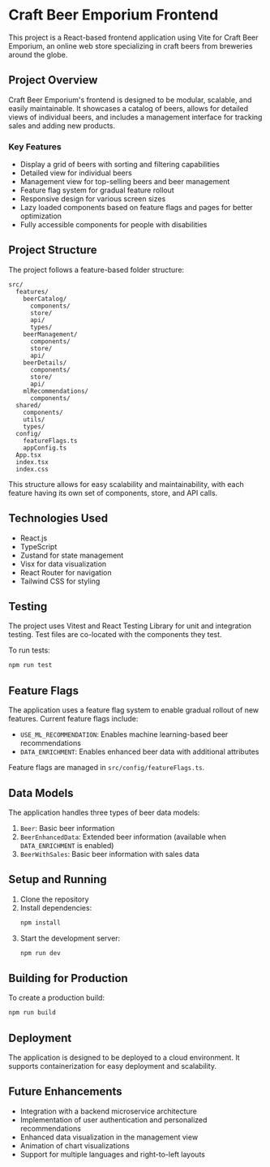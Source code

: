 # Craft Beer Emporium Frontend

This project is a React-based frontend application using Vite for Craft Beer Emporium, an online web store specializing in craft beers from breweries around the globe.

## Project Overview

Craft Beer Emporium's frontend is designed to be modular, scalable, and easily maintainable. It showcases a catalog of beers, allows for detailed views of individual beers, and includes a management interface for tracking sales and adding new products.

### Key Features

- Display a grid of beers with sorting and filtering capabilities
- Detailed view for individual beers
- Management view for top-selling beers and beer management
- Feature flag system for gradual feature rollout
- Responsive design for various screen sizes
- Lazy loaded components based on feature flags and pages for better optimization
- Fully accessible components for people with disabilities 

## Project Structure

The project follows a feature-based folder structure:

```
src/
  features/
    beerCatalog/
      components/
      store/
      api/
      types/
    beerManagement/
      components/
      store/
      api/
    beerDetails/
      components/
      store/
      api/
    mlRecommendations/
      components/
  shared/
    components/
    utils/
    types/
  config/
    featureFlags.ts
    appConfig.ts
  App.tsx
  index.tsx
  index.css
```

This structure allows for easy scalability and maintainability, with each feature having its own set of components, store, and API calls.

## Technologies Used

- React.js
- TypeScript
- Zustand for state management
- Visx for data visualization
- React Router for navigation
- Tailwind CSS for styling

## Testing

The project uses Vitest and React Testing Library for unit and integration testing. Test files are co-located with the components they test.

To run tests:

```bash
npm run test
```

## Feature Flags

The application uses a feature flag system to enable gradual rollout of new features. Current feature flags include:

- `USE_ML_RECOMMENDATION`: Enables machine learning-based beer recommendations
- `DATA_ENRICHMENT`: Enables enhanced beer data with additional attributes

Feature flags are managed in `src/config/featureFlags.ts`.

## Data Models

The application handles three types of beer data models:

1. `Beer`: Basic beer information
2. `BeerEnhancedData`: Extended beer information (available when `DATA_ENRICHMENT` is enabled)
3. `BeerWithSales`: Basic beer information with sales data

## Setup and Running

1. Clone the repository
2. Install dependencies:
   ```bash
   npm install
   ```
3. Start the development server:
   ```bash
   npm run dev
   ```

## Building for Production

To create a production build:

```bash
npm run build
```

## Deployment

The application is designed to be deployed to a cloud environment. It supports containerization for easy deployment and scalability.

## Future Enhancements

- Integration with a backend microservice architecture
- Implementation of user authentication and personalized recommendations
- Enhanced data visualization in the management view
- Animation of chart visualizations
- Support for multiple languages and right-to-left layouts
